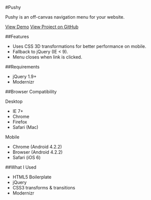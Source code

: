 #Pushy

Pushy is an off-canvas navigation menu for your website.

[View Demo](http://www.christopheryee.ca/pushy)
[View Project on GitHub](https://github.com/christophery/pushy/)

##Features

- Uses CSS 3D transformations for better performance on mobile.
- Fallback to jQuery (IE < 9).
- Menu closes when link is clicked.

##Requirements

- jQuery 1.9+
- Modernizr

##Browser Compatibility

Desktop
- IE 7+
- Chrome
- Firefox
- Safari (Mac)

Mobile
- Chrome (Android 4.2.2)
- Browser (Android 4.2.2)
- Safari (iOS 6)

##What I Used

- HTML5 Boilerplate
- jQuery
- CSS3 transforms & transitions
- Modernizr